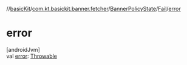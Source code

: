 //[basicKit](../../../../index.md)/[com.kt.basickit.banner.fetcher](../../index.md)/[BannerPolicyState](../index.md)/[Fail](index.md)/[error](error.md)

# error

[androidJvm]\
val [error](error.md): [Throwable](https://kotlinlang.org/api/latest/jvm/stdlib/kotlin/-throwable/index.html)
